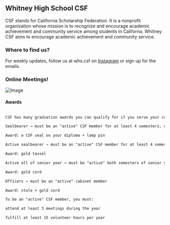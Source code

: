 ## Whitney High School CSF 
CSF stands for California Scholarship Federation. It is a nonprofit organization whose mission is to recognize and encourage academic achievement and community service among students in Californa. Whitney CSF aims to encourage academic achievement and community service.

### Where to find us?
For weekly updates, follow us at whs.csf on [Instagram](https://www.instagram.com/whs.csf/) or sign up for the emails.  

### Online Meetings!
![Image](https://scontent-lax3-1.xx.fbcdn.net/v/t1.15752-9/242209067_2840593119496480_4954287050633026822_n.jpg?_nc_cat=102&ccb=1-5&_nc_sid=ae9488&_nc_ohc=dY8Sj2RRPCwAX9Kh5Ap&_nc_ht=scontent-lax3-1.xx&oh=3b778cb56a4a5cd8d014f5129551bb51&oe=617A021F)

#### Awards
```markdown

CSF has many graduation awards you can qualify for if you serve your community as a scholar! You can receive chords and stoles for your volunteering. 

Sealbearer → must be an "active" CSF member for at least 4 semesters, one of which is in your senior year

Award: a CSF seal on your diploma + lamp pin

Active sealbearer → must be an "active" CSF member for at least 4 semesters, regardless of when

Award: gold tassel

Active all of senior year → must be "active" both semesters of senior year

Award: gold cord

Officers → must be an "active" cabinet member

Award: stole + gold cord

To be an "active" CSF member, you must:

attend at least 3 meetings during the year

fulfill at least 15 volunteer hours per year
